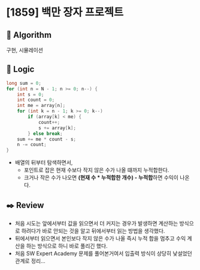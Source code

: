 # [1859] 백만 장자 프로젝트

## :pushpin: **Algorithm**

구현, 시뮬레이션

## :round_pushpin: **Logic**

```java
long sum = 0;
for (int n = N - 1; n >= 0; n--) {
    int s = 0;
    int count = 0;
    int me = array[n];
    for (int k = n - 1; k >= 0; k--)
        if (array[k] < me) {
            count++;
            s += array[k];
        } else break;
    sum += me * count - s;
    n -= count;
}
```

- 배열의 뒤부터 탐색하면서,
  - 포인트로 잡은 현재 수보다 작지 않은 수가 나올 떄까지 누적합한다.
  - 크거나 작은 수가 나오면 **(현재 수 * 누적합한 개수) - 누적합**하면 수익이 나온다.

## :black_nib: **Review**
- 처음 시도는 앞에서부터 값을 읽으면서 더 커지는 경우가 발생하면 계산하는 방식으로 하려다가 바로 안되는 것을 알고 뒤에서부터 읽는 방법을 생각했다.
- 뒤에서부터 읽으면서 본인보다 작지 않은 수가 나올 즉시 누적 합을 멈추고 수익 계산을 하는 방식으로 하니 바로 풀리긴 했다.
- 처음 SW Expert Academy 문제를 풀어본거여서 입출력 방식이 상당히 낯설었던 관계로 정리...